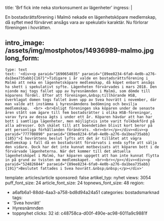 title: 'Brf fick inte neka storkonsument av lägenheter'
ingress: |
  <p><span class="TextRun SCXW118706932"><span class="NormalTextRun SCXW118706932">En bostadsrättsförening i Malmö nekade en lägenhetsköpare medlemskap, då syftet med förvärvet ansågs vara av spekulativ karaktär. Nu förlorar föreningen i hovrätten.</span></span>
  </p>
  
intro_image: /assets/img/mostphotos/14936989-malmo.jpg
long_form:
  -
    type: text
    text: '<div><p paraid="1690654035" paraeid="{89ee8234-6fa0-4e0b-a276-da1bea735abb}{167}">Tidigare i år valde en bostadsrättsförening i Malmö att neka en lägenhetsköpare medlemskap, då köpet enbart ansågs ha skett i spekulativt syfte. Lägenheten förvärvades i mars 2018. Den nionde maj togs fallet upp av hyresnämnden i Malmö, som dömde till köparens fördel. Efter att föreningen,&nbsp;tillhörande HSB, överklagat domen togs fallet även upp av Svea hovrätt i november, där man valde att instämma i hyresnämndens bedömning och bevilja medlemskap.  <br> <br>Enligt föreningen ska köparen under de senaste åren stått som ägare till fem bostadsrätter i olika HSB-föreningar, varav fyra av dessa ägts i under ett år. Köparen hävdar att han har bott i samtliga lägenheter, men möjligtvis inte varit folkbokförd på alla adresser. Och skälet till att boendetiden blivit kort beror på att personliga förhållanden förändrats. <br><br></p></div><div><p paraid="777708890" paraeid="{89ee8234-6fa0-4e0b-a276-da1bea735abb}{185}">I hovrättens beslut lyfts att det är tillåtet att vägra medlemskap i fall då en bostadsrätt förvärvats i enda syfte att sälja den vidare. Dock har det inte kunnat motbevisats att köparen bott i de förvärvade lägenheterna. När det kommer till det aktuella lägenhetsköpet i Malmö, har köparen uppgett att han inte kunnat flytta in på grund av tvisten om medlemskapet.  <br><br></p></div><div><p paraid="524826844" paraeid="{89ee8234-6fa0-4e0b-a276-da1bea735abb}{191}">Beslutet fattades i Svea hovrätt.&nbsp;&nbsp;</p></div>'
template: articles/article
sponsored: false
artikel_typ: nyhet
views: 3054
puff_font_size: 24
article_font_size: 24
topnews_font_size: 48
region:
  - a6afb6a1-88dd-4aa3-a758-bd8d94a24a51
categories: bostadsmarknad
tags:
  - 'Svea hovrätt'
  - Hyresnämnden
  - toppnyhet
clicks: 32
id: c48758ca-d00f-490e-ac98-6011a9c9881f
